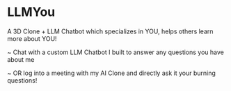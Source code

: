 # LLMYou
A 3D Clone + LLM Chatbot which specializes in YOU, helps others learn more about YOU!

~ Chat with a custom LLM Chatbot I built to answer any questions you have about me 

~ OR log into a meeting with my AI Clone and directly ask it your burning questions!

